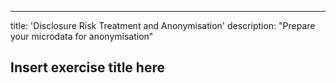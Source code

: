 ---
title: 'Disclosure Risk Treatment and Anonymisation'
description: "Prepare your microdata for anonymisation"


## Insert exercise title here
